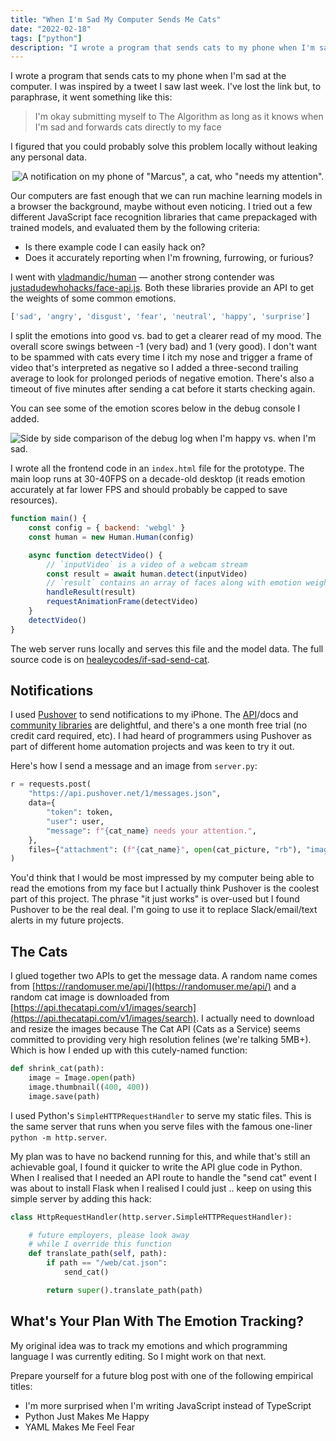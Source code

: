 ```yaml
---
title: "When I'm Sad My Computer Sends Me Cats"
date: "2022-02-18"
tags: ["python"]
description: "I wrote a program that sends cats to my phone when I'm sad at the computer."
---
```


I wrote a program that sends cats to my phone when I'm sad at the computer. I was inspired by a tweet I saw last week. I've lost the link but, to paraphrase, it went something like this:

> I'm okay submitting myself to The Algorithm as long as it knows when I'm sad and forwards cats directly to my face

I figured that you could probably solve this problem locally without leaking any personal data.

<center>

![A notification on my phone of "Marcus", a cat, who "needs my attention".](catalert2.png)

</center>

Our computers are fast enough that we can run machine learning models in a browser the  background, maybe without even noticing. I tried out a few different JavaScript face recognition libraries that came prepackaged with trained models, and evaluated them by the following criteria:

- Is there example code I can easily hack on?
- Does it accurately reporting when I'm frowning, furrowing, or furious?

I went with [vladmandic/human](https://github.com/vladmandic/human) — another strong contender was [justadudewhohacks/face-api.js](https://github.com/justadudewhohacks/face-api.js). Both these libraries provide an API to get the weights of some common emotions.

```python
['sad', 'angry', 'disgust', 'fear', 'neutral', 'happy', 'surprise']
```

I split the emotions into good vs. bad to get a clearer read of my mood. The overall score swings between -1 (very bad) and 1 (very good). I don't want to be spammed with cats every time I itch my nose and trigger a frame of video that's interpreted as negative so I added a three-second trailing average to look for prolonged periods of negative emotion. There's also a timeout of five minutes after sending a cat before it starts checking again.

You can see some of the emotion scores below in the debug console I added.

![Side by side comparison of the debug log when I'm happy vs. when I'm sad.](happysad.png)

I wrote all the frontend code in an `index.html` file for the prototype. The main loop runs at 30-40FPS on a decade-old desktop (it reads emotion accurately at far lower FPS and should probably be capped to save resources).

```javascript
function main() {
    const config = { backend: 'webgl' }
    const human = new Human.Human(config)

    async function detectVideo() {
        // `inputVideo` is a video of a webcam stream
        const result = await human.detect(inputVideo)
        // `result` contains an array of faces along with emotion weights
        handleResult(result)
        requestAnimationFrame(detectVideo)
    }
    detectVideo()
}
```

The web server runs locally and serves this file and the model data. The full source code is on [healeycodes/if-sad-send-cat](https://github.com/healeycodes/if-sad-send-cat).

## Notifications

I used [Pushover](https://pushover.net/) to send notifications to my iPhone. The [API](https://pushover.net/api)/docs and [community libraries](https://support.pushover.net/i44-example-code-and-pushover-libraries) are delightful, and there's a one month free trial (no credit card required, etc). I had heard of programmers using Pushover as part of different home automation projects and was keen to try it out.

Here's how I send a message and an image from `server.py`:

```python
r = requests.post(
    "https://api.pushover.net/1/messages.json",
    data={
        "token": token,
        "user": user,
        "message": f"{cat_name} needs your attention.",
    },
    files={"attachment": (f"{cat_name}", open(cat_picture, "rb"), "image/jpeg")},
)
```

You'd think that I would be most impressed by my computer being able to read the emotions from my face but I actually think Pushover is the coolest part of this project. The phrase "it just works" is over-used but I found Pushover to be the real deal. I'm going to use it to replace Slack/email/text alerts in my future projects.

## The Cats

I glued together two APIs to get the message data. A random name comes from [https://randomuser.me/api/](https://randomuser.me/api/) and a random cat image is downloaded from [https://api.thecatapi.com/v1/images/search](https://api.thecatapi.com/v1/images/search). I actually need to download and resize the images because The Cat API (Cats as a Service) seems committed to providing very high resolution felines (we're talking 5MB+). Which is how I ended up with this cutely-named function:

```python
def shrink_cat(path):
    image = Image.open(path)
    image.thumbnail((400, 400))
    image.save(path)
```

I used Python's `SimpleHTTPRequestHandler` to serve my static files. This is the same server that runs when you serve files with the famous one-liner `python -m http.server`.

My plan was to have no backend running for this, and while that's still an achievable goal, I found it quicker to write the API glue code in Python. When I realised that I needed an API route to handle the "send cat" event I was about to install Flask when I realised I could just .. keep on using this simple server by adding this hack:

```python
class HttpRequestHandler(http.server.SimpleHTTPRequestHandler):

	# future employers, please look away
    # while I override this function
    def translate_path(self, path):
        if path == "/web/cat.json":
            send_cat()

        return super().translate_path(path)
```

## What's Your Plan With The Emotion Tracking?

My original idea was to track my emotions and which programming language I was currently editing. So I might work on that next.

Prepare yourself for a future blog post with one of the following empirical titles:

- I'm more surprised when I'm writing JavaScript instead of TypeScript
- Python Just Makes Me Happy
- YAML Makes Me Feel Fear